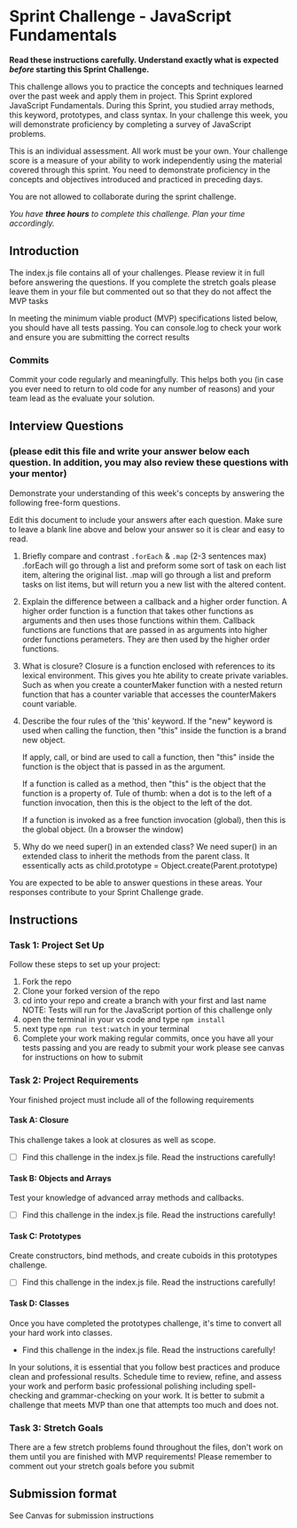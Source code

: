 # Sprint Challenge - JavaScript Fundamentals

**Read these instructions carefully. Understand exactly what is expected _before_ starting this Sprint Challenge.**

This challenge allows you to practice the concepts and techniques learned over the past week and apply them in project. This Sprint explored JavaScript Fundamentals. During this Sprint, you studied array methods, this keyword, prototypes, and class syntax. In your challenge this week, you will demonstrate proficiency by completing a survey of JavaScript problems.

This is an individual assessment. All work must be your own. Your challenge score is a measure of your ability to work independently using the material covered through this sprint. You need to demonstrate proficiency in the concepts and objectives introduced and practiced in preceding days.

You are not allowed to collaborate during the sprint challenge. 

_You have **three hours** to complete this challenge. Plan your time accordingly._


## Introduction

The index.js file contains all of your challenges. Please review it in full before answering the questions. If you complete the stretch goals please leave them in your file but commented out so that they do not affect the MVP tasks 

In meeting the minimum viable product (MVP) specifications listed below, you should have all tests passing. You can console.log to check your work and ensure you are submitting the correct results 

### Commits

Commit your code regularly and meaningfully. This helps both you (in case you ever need to return to old code for any number of reasons) and your team lead as the evaluate your solution.

## Interview Questions
### (please edit this file and write your answer below each question. In addition, you may also review these questions with your mentor)
Demonstrate your understanding of this week's concepts by answering the following free-form questions.

Edit this document to include your answers after each question. Make sure to leave a blank line above and below your answer so it is clear and easy to read.

1. Briefly compare and contrast `.forEach` & `.map` (2-3 sentences max)
    .forEach will go through a list and preform some sort of task on each list item, altering the original list.
    .map will go through a list and preform tasks on list items, but will return you a new list with the altered content.

2. Explain the difference between a callback and a higher order function.
    A higher order function is a function that takes other functions as arguments and then uses those functions within them.
    Callback functions are functions that are passed in as arguments into higher order functions perameters. They are then used by the higher order functions.  

3. What is closure?
    Closure is a function enclosed with references to its lexical environment. This gives you hte ability to create private variables. Such as when you create a counterMaker function with a nested return function that has a counter variable that accesses the counterMakers count variable. 

4. Describe the four rules of the 'this' keyword.
    If the "new" keyword is used when calling the function, then "this" inside the function is a brand new object.

    If apply, call, or bind are used to call a function, then "this" inside the function is the object that is passed in as the argument.

    If a function is called as a method, then "this" is the object that the function is a property of. Tule of thumb: when a dot is to the left of a function invocation, then this is the object to the left of the dot.

    If a function is invoked as a free function invocation (global), then this is the global object. (In a browser the window)

5. Why do we need super() in an extended class?
    We need super() in an extended class to inherit the methods from the parent class. It essentically acts as 
    child.prototype = Object.create(Parent.prototype)

You are expected to be able to answer questions in these areas. Your responses contribute to your Sprint Challenge grade. 

## Instructions

### Task 1: Project Set Up

Follow these steps to set up your project:

1. Fork the repo
2. Clone your forked version of the repo
3. cd into your repo and create a branch with your first and last name
NOTE: Tests will run for the JavaScript portion of this challenge only
4. open the terminal in your vs code and type `npm install`
5. next type `npm run test:watch` in your terminal
6. Complete your work making regular commits, once you have all your tests passing and you are ready to submit your work please see canvas for instructions on how to submit

### Task 2: Project Requirements

Your finished project must include all of the following requirements

#### Task A: Closure

This challenge takes a look at closures as well as scope. 
* [ ] Find this challenge in the index.js file. Read the instructions carefully!

#### Task B: Objects and Arrays

Test your knowledge of advanced array methods and callbacks.
* [ ] Find this challenge in the index.js file. Read the instructions carefully!

#### Task C: Prototypes

Create constructors, bind methods, and create cuboids in this prototypes challenge.
* [ ] Find this challenge in the index.js file. Read the instructions carefully!

#### Task D: Classes

Once you have completed the prototypes challenge, it's time to convert all your hard work into classes.
* Find this challenge in the index.js file. Read the instructions carefully!

In your solutions, it is essential that you follow best practices and produce clean and professional results. Schedule time to review, refine, and assess your work and perform basic professional polishing including spell-checking and grammar-checking on your work. It is better to submit a challenge that meets MVP than one that attempts too much and does not.

### Task 3: Stretch Goals 

There are a few stretch problems found throughout the files, don't work on them until you are finished with MVP requirements! Please remember to comment out your stretch goals before you submit 

## Submission format

See Canvas for submission instructions 

